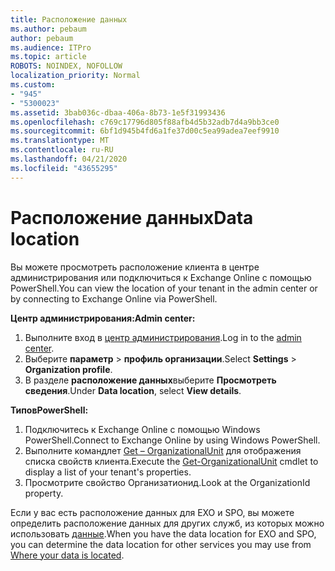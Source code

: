 ```yaml
---
title: Расположение данных
ms.author: pebaum
author: pebaum
ms.audience: ITPro
ms.topic: article
ROBOTS: NOINDEX, NOFOLLOW
localization_priority: Normal
ms.custom:
- "945"
- "5300023"
ms.assetid: 3bab036c-dbaa-406a-8b73-1e5f31993436
ms.openlocfilehash: c769c17796d805f88afb4d5b32adb7d4a9bb3ce0
ms.sourcegitcommit: 6bf1d945b4fd6a1fe37d00c5ea99adea7eef9910
ms.translationtype: MT
ms.contentlocale: ru-RU
ms.lasthandoff: 04/21/2020
ms.locfileid: "43655295"
---
```

# <a name="data-location"></a><span data-ttu-id="eceef-102">Расположение данных</span><span class="sxs-lookup"><span data-stu-id="eceef-102">Data location</span></span>

<span data-ttu-id="eceef-103">Вы можете просмотреть расположение клиента в центре администрирования или подключиться к Exchange Online с помощью PowerShell.</span><span class="sxs-lookup"><span data-stu-id="eceef-103">You can view the location of your tenant in the admin center or by connecting to Exchange Online via PowerShell.</span></span>


<span data-ttu-id="eceef-104">**Центр администрирования:**</span><span class="sxs-lookup"><span data-stu-id="eceef-104">**Admin center:**</span></span>
1. <span data-ttu-id="eceef-105">Выполните вход в [центр администрирования](https://admin.microsoft.com/Adminportal/Home).</span><span class="sxs-lookup"><span data-stu-id="eceef-105">Log in to the [admin center](https://admin.microsoft.com/Adminportal/Home).</span></span>
2. <span data-ttu-id="eceef-106">Выберите **параметр** > **профиль организации**.</span><span class="sxs-lookup"><span data-stu-id="eceef-106">Select **Settings** > **Organization profile**.</span></span>
3. <span data-ttu-id="eceef-107">В разделе **расположение данных**выберите **Просмотреть сведения**.</span><span class="sxs-lookup"><span data-stu-id="eceef-107">Under **Data location**, select **View details**.</span></span>


<span data-ttu-id="eceef-108">**Типов**</span><span class="sxs-lookup"><span data-stu-id="eceef-108">**PowerShell:**</span></span>
1. <span data-ttu-id="eceef-109">Подключитесь к Exchange Online с помощью Windows PowerShell.</span><span class="sxs-lookup"><span data-stu-id="eceef-109">Connect to Exchange Online by using Windows PowerShell.</span></span>
2. <span data-ttu-id="eceef-110">Выполните командлет [Get – OrganizationalUnit](https://docs.microsoft.com/powershell/module/exchange/active-directory/get-organizationalunit) для отображения списка свойств клиента.</span><span class="sxs-lookup"><span data-stu-id="eceef-110">Execute the [Get-OrganizationalUnit](https://docs.microsoft.com/powershell/module/exchange/active-directory/get-organizationalunit) cmdlet to display a list of your tenant's properties.</span></span> 
3. <span data-ttu-id="eceef-111">Просмотрите свойство Организатионид.</span><span class="sxs-lookup"><span data-stu-id="eceef-111">Look at the OrganizationId property.</span></span>

<span data-ttu-id="eceef-112">Если у вас есть расположение данных для EXO и SPO, вы можете определить расположение данных для других служб, из которых можно использовать [данные](https://products.office.com/where-is-your-data-located).</span><span class="sxs-lookup"><span data-stu-id="eceef-112">When you have the data location for EXO and SPO, you can determine the data location for other services you may use from [Where your data is located](https://products.office.com/where-is-your-data-located).</span></span>